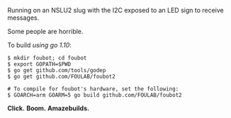 Running on an NSLU2 slug with the I2C exposed to an LED sign to receive messages.

Some people are horrible.

To build _using go 1.10_:
```
$ mkdir foubot; cd foubot
$ export GOPATH=$PWD
$ go get github.com/tools/godep
$ go get github.com/FOULAB/foubot2

# To compile for foubot's hardware, set the following:
$ GOARCH=arm GOARM=5 go build github.com/FOULAB/foubot2
```

**Click.**
**Boom.**
**Amazebuilds.**

